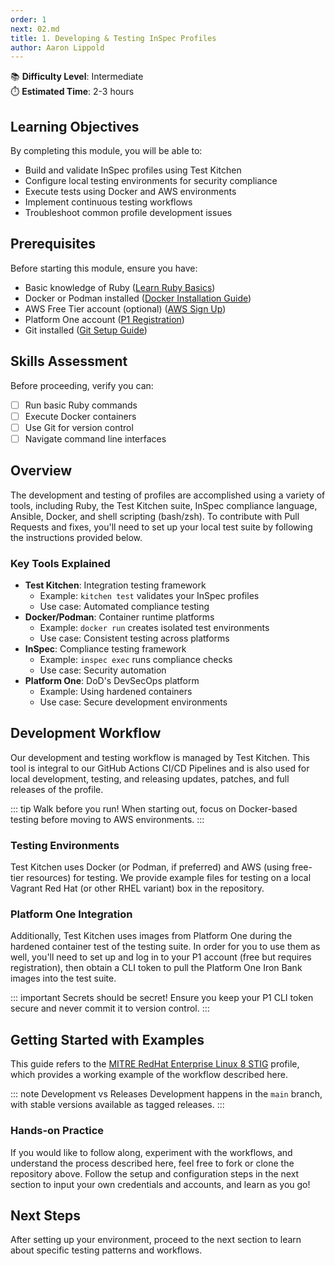 ```yaml
---
order: 1
next: 02.md
title: 1. Developing & Testing InSpec Profiles
author: Aaron Lippold
---
```


📚 **Difficulty Level**: Intermediate  
⏱️ **Estimated Time**: 2-3 hours

## Learning Objectives

By completing this module, you will be able to:

- Build and validate InSpec profiles using Test Kitchen
- Configure local testing environments for security compliance
- Execute tests using Docker and AWS environments
- Implement continuous testing workflows
- Troubleshoot common profile development issues

## Prerequisites

Before starting this module, ensure you have:

- Basic knowledge of Ruby ([Learn Ruby Basics](https://ruby-lang.org/en/documentation/quickstart/))
- Docker or Podman installed ([Docker Installation Guide](https://docs.docker.com/get-docker/))
- AWS Free Tier account (optional) ([AWS Sign Up](https://aws.amazon.com/free/))
- Platform One account ([P1 Registration](https://login.dso.mil/))
- Git installed ([Git Setup Guide](https://git-scm.com/book/en/v2/Getting-Started-Installing-Git))

## Skills Assessment

Before proceeding, verify you can:

- [ ] Run basic Ruby commands
- [ ] Execute Docker containers
- [ ] Use Git for version control
- [ ] Navigate command line interfaces

## Overview

The development and testing of profiles are accomplished using a variety of tools, including Ruby, the Test Kitchen suite, InSpec compliance language, Ansible, Docker, and shell scripting (bash/zsh). To contribute with Pull Requests and fixes, you'll need to set up your local test suite by following the instructions provided below.

### Key Tools Explained

- **Test Kitchen**: Integration testing framework
  - Example: `kitchen test` validates your InSpec profiles
  - Use case: Automated compliance testing
- **Docker/Podman**: Container runtime platforms
  - Example: `docker run` creates isolated test environments
  - Use case: Consistent testing across platforms
- **InSpec**: Compliance testing framework
  - Example: `inspec exec` runs compliance checks
  - Use case: Security automation
- **Platform One**: DoD's DevSecOps platform
  - Example: Using hardened containers
  - Use case: Secure development environments

## Development Workflow

Our development and testing workflow is managed by Test Kitchen. This tool is integral to our GitHub Actions CI/CD Pipelines and is also used for local development, testing, and releasing updates, patches, and full releases of the profile.

::: tip Walk before you run!
When starting out, focus on Docker-based testing before moving to AWS environments.
:::

### Testing Environments

Test Kitchen uses Docker (or Podman, if preferred) and AWS (using free-tier resources) for testing. We provide example files for testing on a local Vagrant Red Hat (or other RHEL variant) box in the repository.

### Platform One Integration

Additionally, Test Kitchen uses images from Platform One during the hardened container test of the testing suite.  In order for you to use them as well, you'll need to set up and log in to your P1 account (free but requires registration), then obtain a CLI token to pull the Platform One Iron Bank images into the test suite.

::: important Secrets should be secret!
Ensure you keep your P1 CLI token secure and never commit it to version control.
:::

## Getting Started with Examples

This guide refers to the [MITRE RedHat Enterprise Linux 8 STIG](https://github.com/mitre/redhat-enterprise-linux-8-stig-baseline/tree/metzger_dynamic_inputs) profile, which provides a working example of the workflow described here.

::: note Development vs Releases
Development happens in the `main` branch, with stable versions available as tagged releases.
:::

### Hands-on Practice

If you would like to follow along, experiment with the workflows, and understand the process described here, feel free to fork or clone the repository above. Follow the setup and configuration steps in the next section to input your own credentials and accounts, and learn as you go!

## Next Steps

After setting up your environment, proceed to the next section to learn about specific testing patterns and workflows.
